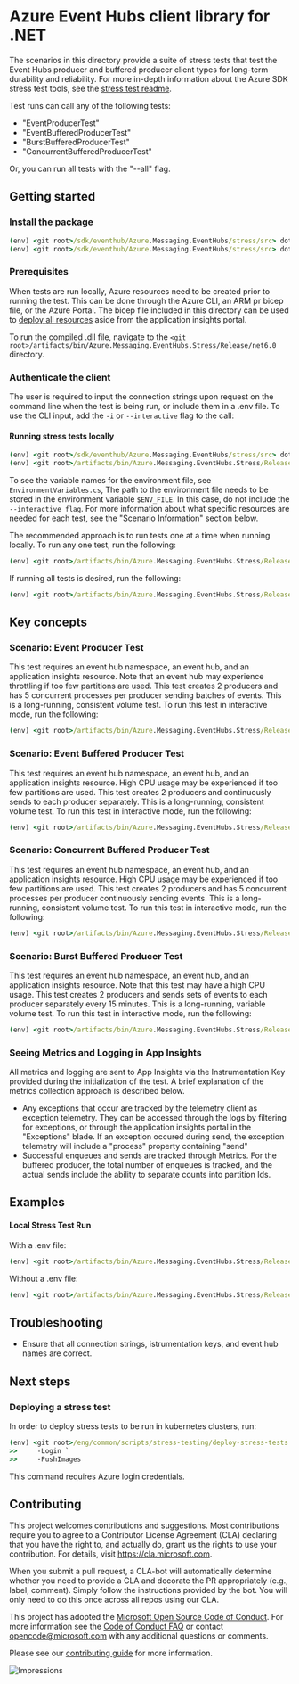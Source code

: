 # Azure Event Hubs client library for .NET
The scenarios in this directory provide a suite of stress tests that test the Event Hubs producer and buffered producer client types for long-term durability and reliability. For more in-depth information about the Azure SDK stress test tools, see the [stress test readme](https://github.com/Azure/azure-sdk-tools/blob/main/tools/stress-cluster/chaos/README.md).

Test runs can call any of the following tests:
- "EventProducerTest"
- "EventBufferedProducerTest"
- "BurstBufferedProducerTest"
- "ConcurrentBufferedProducerTest"

Or, you can run all tests with the "--all" flag.

## Getting started

### Install the package

```cmd
(env) <git root>/sdk/eventhub/Azure.Messaging.EventHubs/stress/src> dotnet clean
(env) <git root>/sdk/eventhub/Azure.Messaging.EventHubs/stress/src> dotnet publish
```

### Prerequisites

When tests are run locally, Azure resources need to be created prior to running the test. This can be done through the Azure CLI, an ARM pr bicep file, or the Azure Portal. The bicep file included in this directory can be used to [deploy all resources](https://docs.microsoft.com/azure/azure-resource-manager/bicep/deploy-to-resource-group?tabs=azure-cli) aside from the application insights portal.

To run the compiled .dll file, navigate to the `<git root>/artifacts/bin/Azure.Messaging.EventHubs.Stress/Release/net6.0` directory.

### Authenticate the client

The user is required to input the connection strings upon request on the command line when the test is being run, or include them in a .env file. To use the CLI input, add the `-i` or `--interactive` flag to the call:


#### Running stress tests locally
```cmd
(env) <git root>/sdk/eventhub/Azure.Messaging.EventHubs/stress/src> dotnet build './sdk/eventhub/Azure.Messaging.EventHubs/stress/src/' --configuration Release
(env) <git root>/artifacts/bin/Azure.Messaging.EventHubs.Stress/Release/net6.0> dotnet Azure.Messaging.EventHubs.Stress.dll --tests <test/s-to-run> --interactive
```

To see the variable names for the environment file, see `EnvironmentVariables.cs`, The path to the environment file needs to be stored in the environment variable `$ENV_FILE`. In this case, do not include the `--interactive flag`. For more information about what specific resources are needed for each test, see the "Scenario Information" section below. 

The recommended approach is to run tests one at a time when running locally.
To run any one test, run the following:
```cmd
(env) <git root>/artifacts/bin/Azure.Messaging.EventHubs.Stress/Release/net6.0> dotnet Azure.Messaging.EventHubs.Stress.dll --tests <test/s-to-run> --interactive
```
If running all tests is desired, run the following:
```cmd
(env) <git root>/artifacts/bin/Azure.Messaging.EventHubs.Stress/Release/net6.0> dotnet Azure.Messaging.EventHubs.Stress.dll --all --interactive
```

## Key concepts

### Scenario: Event Producer Test
This test requires an event hub namespace, an event hub, and an application insights resource. Note that an event hub may experience throttling if too few partitions are used. This test creates 2 producers and has 5 concurrent processes per producer sending batches of events. This is a long-running, consistent volume test. To run this test in interactive mode, run the following:
```cmd
(env) <git root>/artifacts/bin/Azure.Messaging.EventHubs.Stress/Release/net6.0> dotnet Azure.Messaging.EventHubs.Stress.dll --tests EventProducerTest --interactive
```

### Scenario: Event Buffered Producer Test
This test requires an event hub namespace, an event hub, and an application insights resource. High CPU usage may be experienced if too few partitions are used. This test creates 2 producers and continuously sends to each producer separately. This is a long-running, consistent volume test. To run this test in interactive mode, run the following:
```cmd
(env) <git root>/artifacts/bin/Azure.Messaging.EventHubs.Stress/Release/net6.0> dotnet Azure.Messaging.EventHubs.Stress.dll --tests BufferedProducerTest --interactive
```

### Scenario: Concurrent Buffered Producer Test
This test requires an event hub namespace, an event hub, and an application insights resource. High CPU usage may be experienced if too few partitions are used. This test creates 2 producers and has 5 concurrent processes per producer continuously sending events. This is a long-running, consistent volume test. To run this test in interactive mode, run the following:
```cmd
(env) <git root>/artifacts/bin/Azure.Messaging.EventHubs.Stress/Release/net6.0> dotnet Azure.Messaging.EventHubs.Stress.dll --tests ConcurrentBufferedProducerTest --interactive
```

### Scenario: Burst Buffered Producer Test
This test requires an event hub namespace, an event hub, and an application insights resource. Note that this test may have a high CPU usage. This test creates 2 producers and sends sets of events to each producer separately every 15 minutes. This is a long-running, variable volume test. To run this test in interactive mode, run the following:
```cmd
(env) <git root>/artifacts/bin/Azure.Messaging.EventHubs.Stress/Release/net6.0> dotnet Azure.Messaging.EventHubs.Stress.dll --tests BurstBufferedProducerTest --interactive
```

### Seeing Metrics and Logging in App Insights
All metrics and logging are sent to App Insights via the Instrumentation Key provided during the initialization of the test. A brief explanation of the metrics collection approach is described below.
- Any exceptions that occur are tracked by the telemetry client as exception telemetry. They can be accessed through the logs by filtering for exceptions, or through the application insights portal in the "Exceptions" blade. If an exception occured during send, the exception telemetry will include a "process" property containing "send"
- Successful enqueues and sends are tracked through Metrics. For the buffered producer, the total number of enqueues is tracked, and the actual sends include the ability to separate counts into partition Ids.

## Examples

#### Local Stress Test Run

With a .env file:
```cmd
(env) <git root>/artifacts/bin/Azure.Messaging.EventHubs.Stress/Release/net6.0> dotnet Azure.Messaging.EventHubs.Stress.dll --all
```

Without a .env file:
```cmd
(env) <git root>/artifacts/bin/Azure.Messaging.EventHubs.Stress/Release/net6.0> dotnet Azure.Messaging.EventHubs.Stress.dll --all --interactive
```

## Troubleshooting

- Ensure that all connection strings, istrumentation keys, and event hub names are correct.

## Next steps

### Deploying a stress test
In order to deploy stress tests to be run in kubernetes clusters, run:
```cmd 
(env) <git root>/eng/common/scripts/stress-testing/deploy-stress-tests.ps1 `
>>     -Login `
>>     -PushImages
```
This command requires Azure login credentials.

## Contributing  

This project welcomes contributions and suggestions.  Most contributions require you to agree to a Contributor License Agreement (CLA) declaring that you have the right to, and actually do, grant us the rights to use your contribution. For details, visit https://cla.microsoft.com.

When you submit a pull request, a CLA-bot will automatically determine whether you need to provide a CLA and decorate the PR appropriately (e.g., label, comment). Simply follow the instructions provided by the bot. You will only need to do this once across all repos using our CLA.

This project has adopted the [Microsoft Open Source Code of Conduct](https://opensource.microsoft.com/codeofconduct/). For more information see the [Code of Conduct FAQ](https://opensource.microsoft.com/codeofconduct/faq/) or contact [opencode@microsoft.com](mailto:opencode@microsoft.com) with any additional questions or comments.

Please see our [contributing guide](https://github.com/Azure/azure-sdk-for-net/blob/main/sdk/eventhub/Azure.Messaging.EventHubs/CONTRIBUTING.md) for more information.
  
![Impressions](https://azure-sdk-impressions.azurewebsites.net/api/impressions/azure-sdk-for-net%2Fsdk%2Feventhub%2FAzure.Messaging.EventHubs%2Fstress%2FREADME.png)
